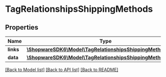 # TagRelationshipsShippingMethods

## Properties
Name | Type | Description | Notes
------------ | ------------- | ------------- | -------------
**links** | [**\ShopwareSDK6\Model\TagRelationshipsShippingMethodsLinks**](TagRelationshipsShippingMethodsLinks.md) |  | [optional] 
**data** | [**\ShopwareSDK6\Model\TagRelationshipsShippingMethodsData[]**](TagRelationshipsShippingMethodsData.md) |  | [optional] 

[[Back to Model list]](../../README.md#documentation-for-models) [[Back to API list]](../../README.md#documentation-for-api-endpoints) [[Back to README]](../../README.md)

